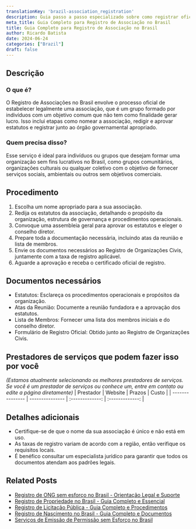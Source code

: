 ```yaml
---
translationKey: 'brazil-association_registration'
description: Guia passo a passo especializado sobre como registrar oficialmente sua associação no Brasil. Saiba sobre documentos essenciais, processo e requisitos legais.
meta_title: Guia Completo para Registro de Associação no Brasil
title: Guia Completo para Registro de Associação no Brasil
author: Ricardo Batista
date: 2024-06-24
categories: ["Brazil"]
draft: false
---
```


## Descrição
### O que é?
O Registro de Associações no Brasil envolve o processo oficial de estabelecer legalmente uma associação, que é um grupo formado por indivíduos com um objetivo comum que não tem como finalidade gerar lucro. Isso inclui etapas como nomear a associação, redigir e aprovar estatutos e registrar junto ao órgão governamental apropriado.

### Quem precisa disso?
Esse serviço é ideal para indivíduos ou grupos que desejam formar uma organização sem fins lucrativos no Brasil, como grupos comunitários, organizações culturais ou qualquer coletivo com o objetivo de fornecer serviços sociais, ambientais ou outros sem objetivos comerciais.

## Procedimento

1. Escolha um nome apropriado para a sua associação.
2. Redija os estatutos da associação, detalhando o propósito da organização, estrutura de governança e procedimentos operacionais.
3. Convoque uma assembleia geral para aprovar os estatutos e eleger o conselho diretor.
4. Prepare toda a documentação necessária, incluindo atas da reunião e lista de membros.
5. Envie os documentos necessários ao Registro de Organizações Civis, juntamente com a taxa de registro aplicável.
6. Aguarde a aprovação e receba o certificado oficial de registro.

## Documentos necessários

- Estatutos: Esclareça os procedimentos operacionais e propósitos da organização.
- Atas da Reunião: Documente a reunião fundadora e a aprovação dos estatutos.
- Lista de Membros: Fornecer uma lista dos membros iniciais e do conselho diretor.
- Formulário de Registro Oficial: Obtido junto ao Registro de Organizações Civis.

## Prestadores de serviços que podem fazer isso por você
_(Estamos atualmente selecionando os melhores prestadores de serviços. Se você é um prestador de serviços ou conhece um, entre em contato ou edite a página diretamente)_
| Prestador       |     Website     |     Prazos       |       Custo     |
| --------------- | --------------- |  :-------------: | :-------------: |

## Detalhes adicionais

- Certifique-se de que o nome da sua associação é único e não está em uso.
- As taxas de registro variam de acordo com a região, então verifique os requisitos locais.
- É benéfico consultar um especialista jurídico para garantir que todos os documentos atendam aos padrões legais.
## Related Posts

- [Registro de ONG sem esforço no Brasil - Orientação Legal e Suporte](https://tramitit.com/pt/guides/brazil/registro_de_ong/)
- [Registro de Propriedade no Brasil - Guia Completo e Essencial](https://tramitit.com/pt/guides/brazil/registro_de_imóveis/)
- [Registro de Licitação Pública - Guia Completo e Procedimentos](https://tramitit.com/pt/guides/brazil/inscrição_em_concursos_públicos/)
- [Registro de Nascimento no Brasil - Guia Completo e Documentos](https://tramitit.com/pt/guides/brazil/registro_de_nascimento/)
- [Serviços de Emissão de Permissão sem Esforço no Brasil](https://tramitit.com/pt/guides/brazil/emissão_de_alvará/)